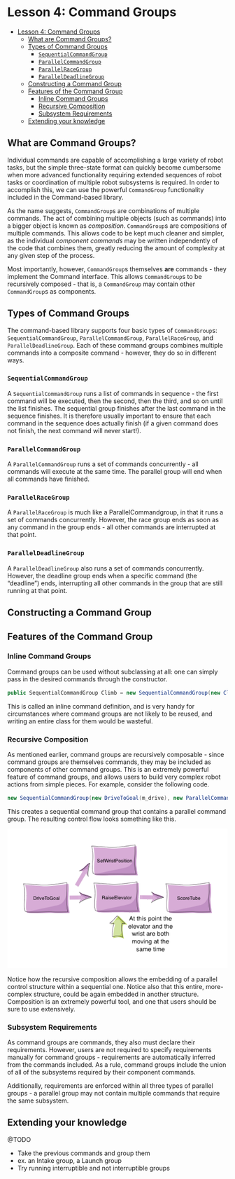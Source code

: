 # Lesson 4: Command Groups

<!-- Note: This is directly lifted from the WPILIB docs -->
<!-- As I think specifically this article is fantastically structured -->

<!-- TOC -->

- [Lesson 4: Command Groups](#lesson-4-command-groups)
  - [What are Command Groups?](#what-are-command-groups)
  - [Types of Command Groups](#types-of-command-groups)
    - [`SequentialCommandGroup`](#sequentialcommandgroup)
    - [`ParallelCommandGroup`](#parallelcommandgroup)
    - [`ParallelRaceGroup`](#parallelracegroup)
    - [`ParallelDeadlineGroup`](#paralleldeadlinegroup)
  - [Constructing a Command Group](#constructing-a-command-group)
  - [Features of the Command Group](#features-of-the-command-group)
    - [Inline Command Groups](#inline-command-groups)
    - [Recursive Composition](#recursive-composition)
    - [Subsystem Requirements](#subsystem-requirements)
  - [Extending your knowledge](#extending-your-knowledge)

<!-- /TOC -->

## What are Command Groups?

Individual commands are capable of accomplishing a large variety of robot tasks, but the simple three-state format can quickly become cumbersome when more advanced functionality requiring extended sequences of robot tasks or coordination of multiple robot subsystems is required. In order to accomplish this, we can use the powerful `CommandGroup` functionality included in the Command-based library.

As the name suggests, `CommandGroup`s are combinations of multiple commands. The act of combining multiple objects (such as commands) into a bigger object is known as _composition_. `CommandGroup`s are compositions of multiple commands. This allows code to be kept much cleaner and simpler, as the individual _component commands_ may be written independently of the code that combines them, greatly reducing the amount of complexity at any given step of the process.

Most importantly, however, `CommandGroup`s themselves **are** commands - they implement the Command interface. This allows `CommandGroup`s to be recursively composed - that is, a `CommandGroup` may contain other `CommandGroup`s as components.

## Types of Command Groups

The command-based library supports four basic types of `CommandGroup`s: `SequentialCommandGroup`, `ParallelCommandGroup`, `ParallelRaceGroup`, and `ParallelDeadlineGroup`. Each of these command groups combines multiple commands into a composite command - however, they do so in different ways.

### `SequentialCommandGroup`

A `SequentialCommandGroup` runs a list of commands in sequence - the first command will be executed, then the second, then the third, and so on until the list finishes. The sequential group finishes after the last command in the sequence finishes. It is therefore usually important to ensure that each command in the sequence does actually finish (if a given command does not finish, the next command will never start!).

### `ParallelCommandGroup`

A `ParallelCommandGroup` runs a set of commands concurrently - all commands will execute at the same time. The parallel group will end when all commands have finished.

### `ParallelRaceGroup`

A `ParallelRaceGroup` is much like a ParallelCommandgroup, in that it runs a set of commands concurrently. However, the race group ends as soon as any command in the group ends - all other commands are interrupted at that point.

### `ParallelDeadlineGroup`

A `ParallelDeadlineGroup` also runs a set of commands concurrently. However, the deadline group ends when a specific command (the “deadline”) ends, interrupting all other commands in the group that are still running at that point.

## Constructing a Command Group




## Features of the Command Group

### Inline Command Groups

Command groups can be used without subclassing at all: one can simply pass in the desired commands through the constructor.

```java
public SequentialCommandGroup Climb = new SequentialCommandGroup(new ClimberExtend(), new ClimberRetract());
```

This is called an inline command definition, and is very handy for circumstances where command groups are not likely to be reused, and writing an entire class for them would be wasteful.

### Recursive Composition

As mentioned earlier, command groups are recursively composable - since command groups are themselves commands, they may be included as components of other command groups. This is an extremely powerful feature of command groups, and allows users to build very complex robot actions from simple pieces. For example, consider the following code.

```java
new SequentialCommandGroup(new DriveToGoal(m_drive), new ParallelCommandGroup(new RaiseElevator(m_elevator), new SetWristPosition(m_wrist)), new ScoreTube(m_wrist));
```

This creates a sequential command group that contains a parallel command group. The resulting control flow looks something like this.

![Command Group with Concurrency](commandgroupchart.png)

Notice how the recursive composition allows the embedding of a parallel control structure within a sequential one. Notice also that this entire, more-complex structure, could be again embedded in another structure. Composition is an extremely powerful tool, and one that users should be sure to use extensively.

### Subsystem Requirements

As command groups are commands, they also must declare their requirements. However, users are not required to specify requirements manually for command groups - requirements are automatically inferred from the commands included. As a rule, command groups include the union of all of the subsystems required by their component commands.

Additionally, requirements are enforced within all three types of parallel groups - a parallel group may not contain multiple commands that require the same subsystem.

## Extending your knowledge

@TODO

- Take the previous commands and group them
- ex. an Intake group, a Launch group
- Try running interruptible and not interruptible groups
